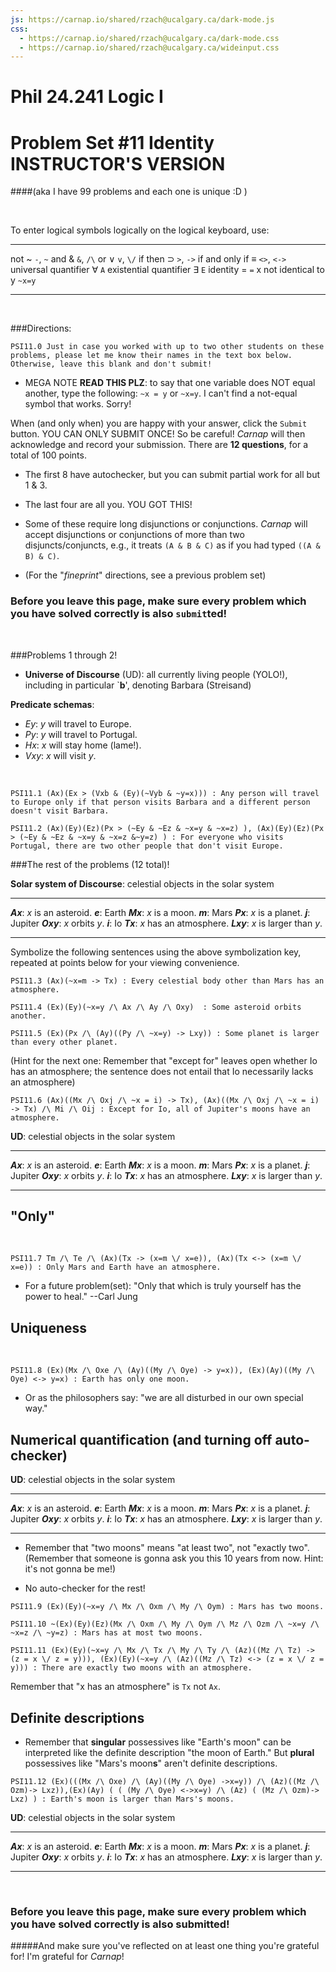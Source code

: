 ```yaml
---
js: https://carnap.io/shared/rzach@ucalgary.ca/dark-mode.js
css: 
  - https://carnap.io/shared/rzach@ucalgary.ca/dark-mode.css
  - https://carnap.io/shared/rzach@ucalgary.ca/wideinput.css
---
```


# Phil 24.241 Logic I
# Problem Set \#11 Identity INSTRUCTOR'S VERSION 

####(aka I have 99 problems and each one is unique :D )

<br />

<!---

(4+6)+(4+6)+6+6+6+6+14*4  = 100

alternate would be 52+12*4

note that must use system LogicBookPDE, for identity symbols to render! LogicBookPD doesn't support identity! 

This is problem set 11 for MIT Fall 2022 Logic I, 24.241. Four of the problems come from Jtapp 303 Winter 2019 PS 8. Other five come from Zach PS9, modified for LogicBookSD system (so not allowed to ever post solutions to these!)

Description for students: Problem Set 11! Schematization in Quantifer Logic with Identity. Due Saturday, November 26th by 7pm Eastern. 

Comments to self can be entered with [blah blah]:: or [](blah blah). Former needs an empty space before the line! 

-->

To enter logical symbols logically on the logical keyboard, use:

------------------------- -----------------------------
not ~                     `-`, `~`
and &                       `&`, `/\`
or $\lor$                       `v`, `\/`
if then $\supset$                  `>`, `->`
if and only if ≡           `<>`, `<->`
universal quantifier ∀    `A`
existential quantifier ∃  `E` 
identity =                `=`
x not identical to y                `~x=y`
------------------------- -----------------------------

<br />

###Directions:

```{.QualitativeProblem .ShortAnswer points=0}
PSI11.0 Just in case you worked with up to two other students on these problems, please let me know their names in the text box below. Otherwise, leave this blank and don't submit! 
```
- MEGA NOTE **READ THIS PLZ**: to say that one variable does NOT equal another, type the following: `~x = y` or `~x=y`. I can't find a not-equal symbol that works. Sorry!

When (and only when) you are happy with your answer, click the `Submit`
button. YOU CAN ONLY SUBMIT ONCE! So be careful! *Carnap* will then acknowledge and record your submission. There are **12 questions**, for a total of 100 points. 

- The first 8 have autochecker, but you can submit partial work for all but 1 $\&$ 3.
- The last four are all you. YOU GOT THIS! 

- Some of these require long disjunctions or conjunctions. *Carnap*
  will accept disjunctions or conjunctions of more than two
  disjuncts/conjuncts, e.g., it treats `(A & B & C)` as if you had
  typed `((A & B) & C)`.
- (For the "*fineprint*" directions, see a previous problem set)

[As always, you only get to submit once, and you MUST click `Submit` in order for your answer to be recorded.]::


### Before you leave this page, make sure every problem which you have solved correctly is also `submit`ted!

<br />

###Problems 1 through 2! 

- **Universe of Discourse** (UD): all currently living people (YOLO!), including in particular `**b**', denoting Barbara (Streisand) 


**Predicate schemas**:

- $Ey$:	$y$ will travel to Europe.   
- $Py$:	$y$ will travel to Portugal.         
- $Hx$:	$x$ will stay home (lame!).     
- $Vxy$:	$x$ will visit $y$.         

<br />

[note that Carnap also accepts the following, since quantifiers commute across a conditional when in the consequent: 
(Ax)(Ey)((Ex > (Vxb &(~Vyb & ~y=x))))   ]::

[JTapp PS8 3a]::

~~~{.Translate .FOL system="LogicBookPDE" points=4}
PSI11.1 (Ax)(Ex > (Vxb & (Ey)(~Vyb & ~y=x))) : Any person will travel to Europe only if that person visits Barbara and a different person doesn't visit Barbara.
~~~

[easy one! so include. can also have it in the form (Ax)(Px > (Ey)(Ez)((~Ey & ~Ez & ~x=y & ~x=z) )). Since the quantifiers commute across conditional when in the CONSEQUENT. 
So carnap also accepts the following:
(Ax)(Px > (Ey)(Ez)((~Ey & ~Ez & ~x=y & ~x=z)) )  ]::

[JTapp PS8 3d]::

~~~{.Translate .FOL system="LogicBookPDE" options="exam" points=6}
PSI11.2 (Ax)(Ey)(Ez)(Px > (~Ey & ~Ez & ~x=y & ~x=z) ), (Ax)(Ey)(Ez)(Px > (~Ey & ~Ez & ~x=y & ~x=z &~y=z) ) : For everyone who visits Portugal, there are two other people that don't visit Europe.
~~~



###The rest of the problems (12 total)!  



**Solar system of Discourse**: celestial objects in the solar system

------------- ----------------------- ------------- --------
**$Ax$**:         $x$ is an asteroid.      **$e$**:           Earth
**$Mx$**:         $x$ is a moon.            **$m$**:           Mars
**$Px$**:         $x$ is a planet.         **$j$**:                Jupiter
**$Oxy$**:       $x$ orbits $y$.	       **$i$**:           Io
**$Tx$**:     $x$ has an atmosphere.
**$Lxy$**:     $x$ is larger than $y$.
------------- ----------------------- ------------- --------

Symbolize the following sentences using the above symbolization key, repeated at points below for your viewing convenience. 


[Zach PS9.1 ]::

~~~{.Translate .FOL system="LogicBookPDE" points=4}
PSI11.3 (Ax)(~x=m -> Tx) : Every celestial body other than Mars has an atmosphere.
~~~

[Zach PS9.2 ]::

~~~{.Translate .FOL system="LogicBookPDE" options="exam" points=6}
PSI11.4 (Ex)(Ey)(~x=y /\ Ax /\ Ay /\ Oxy)  : Some asteroid orbits another.
~~~

[Zach PS9.3 ]::

~~~{.Translate .FOL system="LogicBookPDE" options="exam" points=6}
PSI11.5 (Ex)(Px /\ (Ay)((Py /\ ~x=y) -> Lxy)) : Some planet is larger than every other planet.
~~~

(Hint for the next one: Remember that "except for" leaves open whether Io has an atmosphere; the sentence does not entail that Io necessarily lacks an atmosphere)

[Zach PS9.4 ]::

~~~{.Translate .FOL system="LogicBookPDE" options="exam" points=6}
PSI11.6 (Ax)((Mx /\ Oxj /\ ~x = i) -> Tx), (Ax)((Mx /\ Oxj /\ ~x = i) -> Tx) /\ Mi /\ Oij : Except for Io, all of Jupiter's moons have an atmosphere.
~~~


**UD**: celestial objects in the solar system

------------- ----------------------- ------------- --------
**$Ax$**:         $x$ is an asteroid.      **$e$**:           Earth
**$Mx$**:         $x$ is a moon.            **$m$**:           Mars
**$Px$**:         $x$ is a planet.         **$j$**:                Jupiter
**$Oxy$**:       $x$ orbits $y$.	       **$i$**:           Io
**$Tx$**:     $x$ has an atmosphere.
**$Lxy$**:     $x$ is larger than $y$.
------------- ----------------------- ------------- --------

## "Only"

<br />

[Zach PS9.5 ]::

~~~{.Translate .FOL system="LogicBookPDE" options="exam" points=6}
PSI11.7 Tm /\ Te /\ (Ax)(Tx -> (x=m \/ x=e)), (Ax)(Tx <-> (x=m \/ x=e)) : Only Mars and Earth have an atmosphere.
~~~

- For a future problem(set): "Only that which is truly yourself has the power to heal." --Carl Jung

[seems like comma between sentences allows you to include two logically distinct answers as correct; so that's neat! way to assign problems where there are ambiguities]::



## Uniqueness

<br />

[Zach PS9.7 ]::

~~~{.Translate .FOL system="LogicBookPDE" points=6}
PSI11.8 (Ex)(Mx /\ Oxe /\ (Ay)((My /\ Oye) -> y=x)), (Ex)(Ay)((My /\ Oye) <-> y=x) : Earth has only one moon.
~~~

- Or as the philosophers say: "we are all disturbed in our own special way."

## Numerical quantification (and turning off auto-checker)

**UD**: celestial objects in the solar system

------------- ----------------------- ------------- --------
**$Ax$**:         $x$ is an asteroid.      **$e$**:           Earth
**$Mx$**:         $x$ is a moon.            **$m$**:           Mars
**$Px$**:         $x$ is a planet.         **$j$**:                Jupiter
**$Oxy$**:       $x$ orbits $y$.	       **$i$**:           Io
**$Tx$**:     $x$ has an atmosphere.
**$Lxy$**:     $x$ is larger than $y$.
------------- ----------------------- ------------- --------

- Remember that "two moons" means "at least two", not "exactly two". (Remember that someone is gonna ask you this 10 years from now. Hint: it's not gonna be me!)

- No auto-checker for the rest! 


[Zach PS9.9 ]::

~~~{.Translate .FOL system="LogicBookPDE" options="exam" points=14}
PSI11.9 (Ex)(Ey)(~x=y /\ Mx /\ Oxm /\ My /\ Oym) : Mars has two moons.
~~~

[Zach PS9.11]::

~~~{.Translate .FOL system="LogicBookPDE" options="exam" points=14}
PSI11.10 ~(Ex)(Ey)(Ez)(Mx /\ Oxm /\ My /\ Oym /\ Mz /\ Ozm /\ ~x=y /\ ~x=z /\ ~y=z) : Mars has at most two moons.
~~~

[Zach PS9.12 ]::

~~~{.Translate .FOL system="LogicBookPDE" options="exam" points=14}
PSI11.11 (Ex)(Ey)(~x=y /\ Mx /\ Tx /\ My /\ Ty /\ (Az)((Mz /\ Tz) -> (z = x \/ z = y))), (Ex)(Ey)(~x=y /\ (Az)((Mz /\ Tz) <-> (z = x \/ z = y))) : There are exactly two moons with an atmosphere.
~~~

Remember that "x has an atmosphere" is `Tx` not `Ax`.



## Definite descriptions

- Remember that **singular** possessives like "Earth's moon" can be
interpreted like the definite description "the moon of Earth."  But
**plural** possessives like "Mars's moon**s**" aren't definite
descriptions.


[Zach PS9.14]::

~~~{.Translate .FOL system="LogicBookPDE" options="exam" points=14}
PSI11.12 (Ex)(((Mx /\ Oxe) /\ (Ay)((My /\ Oye) ->x=y)) /\ (Az)((Mz /\ Ozm)-> Lxz)),(Ex)(Ay) ( ( (My /\ Oye) <->x=y) /\ (Az) ( (Mz /\ Ozm)-> Lxz) ) : Earth's moon is larger than Mars's moons.
~~~


**UD**: celestial objects in the solar system

------------- ----------------------- ------------- --------
**$Ax$**:         $x$ is an asteroid.      **$e$**:           Earth
**$Mx$**:         $x$ is a moon.            **$m$**:           Mars
**$Px$**:         $x$ is a planet.         **$j$**:                Jupiter
**$Oxy$**:       $x$ orbits $y$.	       **$i$**:           Io
**$Tx$**:     $x$ has an atmosphere.
**$Lxy$**:     $x$ is larger than $y$.
------------- ----------------------- ------------- --------

<br />

### Before you leave this page, make sure every problem which you have solved correctly is also submitted! 
#####And make sure you've reflected on at least one thing you're grateful for! I'm grateful for *Carnap*!
